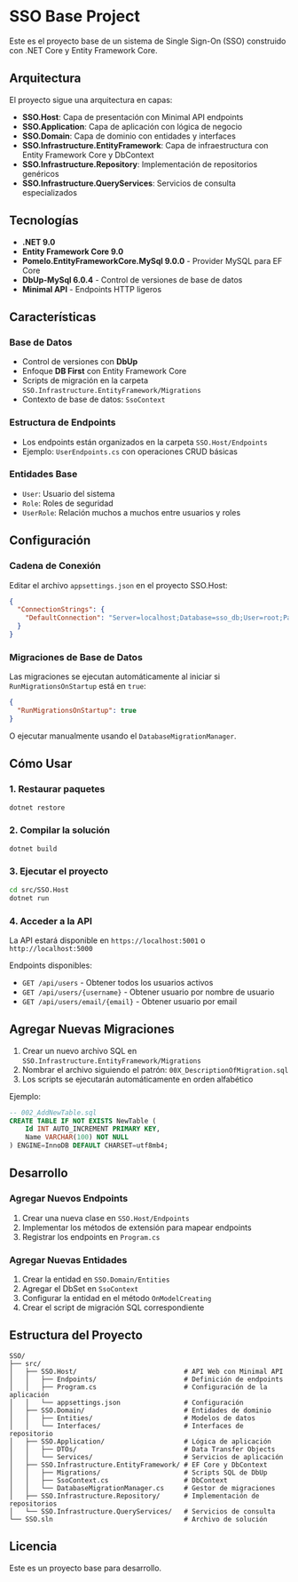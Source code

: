 # SSO Base Project

Este es el proyecto base de un sistema de Single Sign-On (SSO) construido con .NET Core y Entity Framework Core.

## Arquitectura

El proyecto sigue una arquitectura en capas:

- **SSO.Host**: Capa de presentación con Minimal API endpoints
- **SSO.Application**: Capa de aplicación con lógica de negocio
- **SSO.Domain**: Capa de dominio con entidades y interfaces
- **SSO.Infrastructure.EntityFramework**: Capa de infraestructura con Entity Framework Core y DbContext
- **SSO.Infrastructure.Repository**: Implementación de repositorios genéricos
- **SSO.Infrastructure.QueryServices**: Servicios de consulta especializados

## Tecnologías

- **.NET 9.0**
- **Entity Framework Core 9.0**
- **Pomelo.EntityFrameworkCore.MySql 9.0.0** - Provider MySQL para EF Core
- **DbUp-MySql 6.0.4** - Control de versiones de base de datos
- **Minimal API** - Endpoints HTTP ligeros

## Características

### Base de Datos
- Control de versiones con **DbUp**
- Enfoque **DB First** con Entity Framework Core
- Scripts de migración en la carpeta `SSO.Infrastructure.EntityFramework/Migrations`
- Contexto de base de datos: `SsoContext`

### Estructura de Endpoints
- Los endpoints están organizados en la carpeta `SSO.Host/Endpoints`
- Ejemplo: `UserEndpoints.cs` con operaciones CRUD básicas

### Entidades Base
- `User`: Usuario del sistema
- `Role`: Roles de seguridad
- `UserRole`: Relación muchos a muchos entre usuarios y roles

## Configuración

### Cadena de Conexión

Editar el archivo `appsettings.json` en el proyecto SSO.Host:

```json
{
  "ConnectionStrings": {
    "DefaultConnection": "Server=localhost;Database=sso_db;User=root;Password=password;"
  }
}
```

### Migraciones de Base de Datos

Las migraciones se ejecutan automáticamente al iniciar si `RunMigrationsOnStartup` está en `true`:

```json
{
  "RunMigrationsOnStartup": true
}
```

O ejecutar manualmente usando el `DatabaseMigrationManager`.

## Cómo Usar

### 1. Restaurar paquetes

```bash
dotnet restore
```

### 2. Compilar la solución

```bash
dotnet build
```

### 3. Ejecutar el proyecto

```bash
cd src/SSO.Host
dotnet run
```

### 4. Acceder a la API

La API estará disponible en `https://localhost:5001` o `http://localhost:5000`

Endpoints disponibles:
- `GET /api/users` - Obtener todos los usuarios activos
- `GET /api/users/{username}` - Obtener usuario por nombre de usuario
- `GET /api/users/email/{email}` - Obtener usuario por email

## Agregar Nuevas Migraciones

1. Crear un nuevo archivo SQL en `SSO.Infrastructure.EntityFramework/Migrations`
2. Nombrar el archivo siguiendo el patrón: `00X_DescriptionOfMigration.sql`
3. Los scripts se ejecutarán automáticamente en orden alfabético

Ejemplo:
```sql
-- 002_AddNewTable.sql
CREATE TABLE IF NOT EXISTS NewTable (
    Id INT AUTO_INCREMENT PRIMARY KEY,
    Name VARCHAR(100) NOT NULL
) ENGINE=InnoDB DEFAULT CHARSET=utf8mb4;
```

## Desarrollo

### Agregar Nuevos Endpoints

1. Crear una nueva clase en `SSO.Host/Endpoints`
2. Implementar los métodos de extensión para mapear endpoints
3. Registrar los endpoints en `Program.cs`

### Agregar Nuevas Entidades

1. Crear la entidad en `SSO.Domain/Entities`
2. Agregar el DbSet en `SsoContext`
3. Configurar la entidad en el método `OnModelCreating`
4. Crear el script de migración SQL correspondiente

## Estructura del Proyecto

```
SSO/
├── src/
│   ├── SSO.Host/                           # API Web con Minimal API
│   │   ├── Endpoints/                      # Definición de endpoints
│   │   ├── Program.cs                      # Configuración de la aplicación
│   │   └── appsettings.json                # Configuración
│   ├── SSO.Domain/                         # Entidades de dominio
│   │   ├── Entities/                       # Modelos de datos
│   │   └── Interfaces/                     # Interfaces de repositorio
│   ├── SSO.Application/                    # Lógica de aplicación
│   │   ├── DTOs/                           # Data Transfer Objects
│   │   └── Services/                       # Servicios de aplicación
│   ├── SSO.Infrastructure.EntityFramework/ # EF Core y DbContext
│   │   ├── Migrations/                     # Scripts SQL de DbUp
│   │   ├── SsoContext.cs                   # DbContext
│   │   └── DatabaseMigrationManager.cs     # Gestor de migraciones
│   ├── SSO.Infrastructure.Repository/      # Implementación de repositorios
│   └── SSO.Infrastructure.QueryServices/   # Servicios de consulta
└── SSO.sln                                 # Archivo de solución
```

## Licencia

Este es un proyecto base para desarrollo.